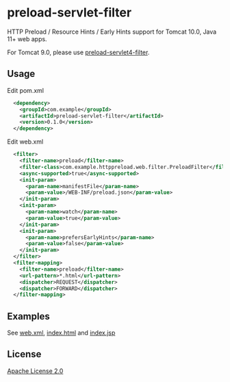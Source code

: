 # preload-servlet-filter

HTTP Preload / Resource Hints / Early Hints support for Tomcat 10.0, Java 11+ web apps.

For Tomcat 9.0, please use [preload-servlet4-filter](../preload-servlet4-filter).

## Usage

Edit pom.xml

```xml
  <dependency>
    <groupId>com.example</groupId>
    <artifactId>preload-servlet-filter</artifactId>
    <version>0.1.0</version>
  </dependency>
```

Edit web.xml

```xml
  <filter>
    <filter-name>preload</filter-name>
    <filter-class>com.example.httppreload.web.filter.PreloadFilter</filter-class>
    <async-supported>true</async-supported>
    <init-param>
      <param-name>manifestFile</param-name>
      <param-value>/WEB-INF/preload.json</param-value>
    </init-param>
    <init-param>
      <param-name>watch</param-name>
      <param-value>true</param-value>
    </init-param>
    <init-param>
      <param-name>prefersEarlyHints</param-name>
      <param-value>false</param-value>
    </init-param>
  </filter>
  <filter-mapping>
    <filter-name>preload</filter-name>
    <url-pattern>*.html</url-pattern>
    <dispatcher>REQUEST</dispatcher>
    <dispatcher>FORWARD</dispatcher>
  </filter-mapping>
```



## Examples

See [web.xml](./src/main/webapp/WEB-INF/web.xml), [index.html](./src/main/webapp/index.html) and [index.jsp](./src/main/webapp/index.jsp) 



## License

[Apache License 2.0](./LICENSE)
